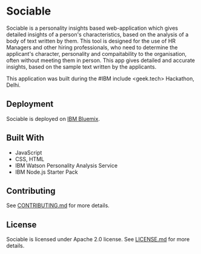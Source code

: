 # Sociable 

Sociable is a personality insights based web-application which gives detailed insights of a person's characteristics, based on the analysis of a body of text written by them.
This tool is designed for the use of HR Managers and other hiring professionals, who need to determine the applicant's character, personality and compaitability to the organisation, often without meeting them in person. This app gives detailed and accurate insights, based on the sample text written by the applicants.

This application was built during the #IBM include <geek.tech> Hackathon, Delhi. 

## Deployment
Sociable is deployed on [IBM Bluemix](http://sociable.mybluemix.net/).

## Built With
* JavaScript
* CSS, HTML
* IBM Watson Personality Analysis Service
* IBM Node.js Starter Pack

## Contributing
See [CONTRIBUTING.md](https://github.com/IpshitaC/sociable/blob/master/CONTRIBUTING.md) for more details.

## License
Sociable is licensed under Apache 2.0 license. See [LICENSE.md](https://github.com/IpshitaC/sociable/blob/master/LICENSE) for more details.
